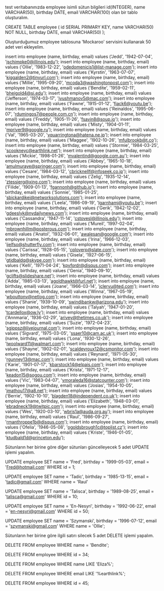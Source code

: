 test veritabanınızda employee isimli sütun bilgileri id(INTEGER), name VARCHAR(50), birthday DATE, email VARCHAR(100) olan bir tablo oluşturalım.

CREATE TABLE employee (
id SERIAL PRIMARY KEY,
name VARCHAR(50) NOT NULL,
birthday DATE,
email VARCHAR(50)
);

Oluşturduğumuz employee tablosuna 'Mockaroo' servisini kullanarak 50 adet veri ekleyelim.

insert into employee (name, birthday, email) values ('Jedd', '1942-07-04', 'jschimpke0@illinois.edu');
insert into employee (name, birthday, email) values ('Ollie', '1983-12-22', 'odedomenicis1@list-manage.com');
insert into employee (name, birthday, email) values ('Kyrstin', '1963-07-07', 'kiggalden2@tinyurl.com');
insert into employee (name, birthday, email) values ('Millie', '1995-09-20', 'mcoda3@washingtonpost.com');
insert into employee (name, birthday, email) values ('Bendite', '1959-02-11', 'bheigold4@si.edu');
insert into employee (name, birthday, email) values ('Jefferson', '1974-03-17', 'jyushmanov5@mac.com');
insert into employee (name, birthday, email) values ('Fawne', '1915-01-12', 'fjack6@youtu.be');
insert into employee (name, birthday, email) values ('Reinaldos', '1995-06-07', 'rdumingos7@people.com.cn');
insert into employee (name, birthday, email) values ('Freddy', '1905-11-26', 'fsavin8@soup.io');
insert into employee (name, birthday, email) values ('Misty', '1904-01-11', 'mpriver9@google.ru');
insert into employee (name, birthday, email) values ('Val', '1965-03-20', 'vquarringtona@hatena.ne.jp');
insert into employee (name, birthday, email) values ('Maggee', '1902-10-26', 'mfulbrookb@t.co');
insert into employee (name, birthday, email) values ('Stormie', '1984-03-25', 'scookneyc@earthlink.net');
insert into employee (name, birthday, email) values ('Mickie', '1998-01-26', 'mvalentind@google.com.au');
insert into employee (name, birthday, email) values ('Abbey', '1965-10-18', 'amulmuraye@springer.com');
insert into employee (name, birthday, email) values ('Cesare', '1984-03-12', 'cbricknellf@infoseek.co.jp');
insert into employee (name, birthday, email) values ('Zelig', '1935-12-14', 'ztessierg@xing.com');
insert into employee (name, birthday, email) values ('Filide', '1909-01-13', 'fgannonh@github.io');
insert into employee (name, birthday, email) values ('Sonnie', '1985-01-25', 'sbickardikei@networksolutions.com');
insert into employee (name, birthday, email) values ('Leela', '1986-09-19', 'lgarnhamj@youtu.be');
insert into employee (name, birthday, email) values ('Gerik', '1942-12-02', 'gdeeslyk@nydailynews.com');
insert into employee (name, birthday, email) values ('Cassandra', '1947-11-14', 'cstovesl@illinois.edu');
insert into employee (name, birthday, email) values ('Mureil', '1997-02-04', 'mbrownhillm@posterous.com');
insert into employee (name, birthday, email) values ('Anatol', '1932-06-01', 'awalesan@google.com');
insert into employee (name, birthday, email) values ('Irina', '1966-12-03', 'ijelfso@shutterfly.com');
insert into employee (name, birthday, email) values ('Carissa', '1928-05-15', 'cploverp@slate.com');
insert into employee (name, birthday, email) values ('Gisela', '1927-06-15', 'gtidbaldq@skype.com');
insert into employee (name, birthday, email) values ('Kelli', '1971-04-24', 'kpyfordr@disqus.com');
insert into employee (name, birthday, email) values ('Genia', '1940-09-10', 'gclifts@slideshare.net');
insert into employee (name, birthday, email) values ('Adda', '1985-03-13', 'agoldhawkt@furl.net');
insert into employee (name, birthday, email) values ('Joane', '1966-03-14', 'jcleryu@ted.com');
insert into employee (name, birthday, email) values ('Winna', '1967-05-19', 'wbouttonv@netlog.com');
insert into employee (name, birthday, email) values ('Shanie', '1939-10-09', 'swindibankw@arizona.edu');
insert into employee (name, birthday, email) values ('Talyah', '1947-01-20', 'tcardellox@ow.ly');
insert into employee (name, birthday, email) values ('Annmaria', '1936-02-29', 'arivey@thetimes.co.uk');
insert into employee (name, birthday, email) values ('Suzie', '1972-04-23', 'sgippsz@livejournal.com');
insert into employee (name, birthday, email) values ('Sigvard', '1975-03-05', 'ssaer10@cam.ac.uk');
insert into employee (name, birthday, email) values ('Lona', '1930-12-26', 'lwoolward11@walmart.com');
insert into employee (name, birthday, email) values ('Shayne', '1902-02-01', 'scaldeyroux12@csmonitor.com');
insert into employee (name, birthday, email) values ('Reynard', '1971-05-30', 'rgunney13@mac.com');
insert into employee (name, birthday, email) values ('Karie', '1901-07-17', 'kbarstock14@elpais.com');
insert into employee (name, birthday, email) values ('Krista', '1971-12-17', 'keadon15@sogou.com');
insert into employee (name, birthday, email) values ('Vic', '1983-04-07', 'vmoraleda16@statcounter.com');
insert into employee (name, birthday, email) values ('Josias', '1954-10-05', 'jmathou17@a8.net');
insert into employee (name, birthday, email) values ('Berrie', '1902-10-10', 'blagden18@independent.co.uk');
insert into employee (name, birthday, email) values ('Elizabeth', '1948-03-01', 'ebradneck19@twitpic.com');
insert into employee (name, birthday, email) values ('Wes', '1920-03-10', 'wbris1a@auda.org.au');
insert into employee (name, birthday, email) values ('Raul', '1986-09-27', 'rmanthroppe1b@disqus.com');
insert into employee (name, birthday, email) values ('Ofelia', '1946-05-08', 'ogoldsbrough1c@toplist.cz');
insert into employee (name, birthday, email) values ('Kriste', '1946-01-05', 'ktudbald1d@princeton.edu');


Sütunların her birine göre diğer sütunları güncelleyecek 5 adet UPDATE işlemi yapalım.

UPDATE employee
SET name = 'Fred',
birthday = '1999-05-03',
email = 'Fred@hotmail.com'
WHERE id = 1;

UPDATE employee
SET name = 'Tadic',
birthday = '1985-13-15',
email = 'tadic@gmail.com'
WHERE name = 'Raul'

UPDATE employee
SET name = 'Talisca',
birthday = '1989-08-25',
email = 'talisca@gmail.com'
WHERE id = 10;

UPDATE employee
SET name = 'En-Nesyri',
birthday = '1992-06-22',
email = 'en-nesyri@gmail.com'
WHERE id = 50;

UPDATE employee
SET name = 'Szymanski',
birthday = '1996-07-12',
email = 'szymanski@gmail.com'
WHERE name = 'Ollie';

Sütunların her birine göre ilgili satırı silecek 5 adet DELETE işlemi yapalım.

DELETE FROM employee
WHERE name = 'Bendite';

DELETE FROM employee
WHERE id = 34;

DELETE FROM employee
WHERE name LIKE 'Eliza%';

DELETE FROM employee
WHERE email LIKE '%earthlink%';

DELETE FROM employee
WHERE id = 45;





